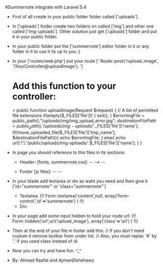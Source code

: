 #Summernote integrate with Laravel 5.4

* First of all create in your public folder folder called ['uploads'].
* In ['uploads'] folder create two folders on called ['img'] and other one called ['img-uploads'].
	Other solution just get ['uploads'] folder and put it in your public folder.

* In your public folder put the ['summernote'] editor folder in it or any folder in it to use it its up to you ;)

* In your ['routes/web.php'] put your route [' Route::post('/upload_image', '\YourController@uploadImage'); ']

	# Add this function to your controller:
	<
	    public function uploadImage(Request $request)
	    {
		// A list of permitted file extensions
		if(empty($_FILES['file']))
		{
		    exit(); 
		}
		$errorImgFile = public_path()."/uploads/img/img_upload_error.jpg";
		$destinationFilePath = public_path().'/uploads/img-uploads/'.$_FILES['file']['name'];
		if(!move_uploaded_file($_FILES['file']['tmp_name'], $destinationFilePath)){
		    echo $errorImgFile;
		}
		else{
		    echo url('/').'/public/uploads/img-uploads/'.$_FILES['file']['name'];
		}
	    }
	>

* In page you should reference to this files in its sections:
	* Header: [fonts, summernote.css]:
	  -- <link href="{{ asset('public/summernote/css/font-awesome.css')}}" rel="stylesheet"> -->
          -- <link href="{{ asset('public/summernote/css/summernote.css')}}" rel="stylesheet" type="text/css" />
	
	* Footer [js files]:
	  -- <script src="{{ asset('public/summernote/js/summernote.js')}}"></script>
	  -- <script src="{{ asset('public/summernote/js/bootstrap.min.js')}}"></script>


* In your blade add textarea or div as waht you need and then give it ['id="summernote"' or 'class="summernote"']
	* Textarea:
		{!! Form::textarea('content',null, array('form-control','id'=>'summernote') ) !!}
	* Div:
		<div id='summernote'></div>

* In your page add some input hidden to hold your route url: 
		{!! Form::hidden('url',url('upload_image'), array('class'=>'url') ) !!}

* Then at the end of your file in footer add this:
	// If you don't need custom it remove toolbar from under list.
	// Also, you must replac '#' by '.' if you used class instead of id.
	<script>
	    $(document).ready(function() {
		$('#summernote').summernote({
		    height: 200,  
		    toolbar: [
		    ['style', ['bold', 'italic', 'underline', 'clear']],
		    ['font', ['strikethrough', 'superscript', 'subscript']],
		    ['fontsize', ['fontsize']],
		    ['color', ['color']],
		    ['para', ['ul', 'ol', 'paragraph']],
		    ['height', ['height']],
		    ['insert', ['picture']],
		  ]
		});
	    });
	  </script>

* Now you can try and have fun. ^_^ 
* By: Ahmad Raafat and AymanElshehawy
